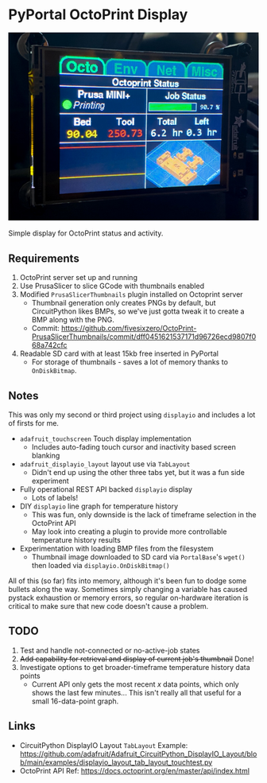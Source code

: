 # PyPortal OctoPrint Display

<img src=".\pyportal-octoprint.jpg">

Simple display for OctoPrint status and activity.

## Requirements

1. OctoPrint server set up and running
2. Use PrusaSlicer to slice GCode with thumbnails enabled
2. Modified `PrusaSlicerThumbnails` plugin installed on Octoprint server
    * Thumbnail generation only creates PNGs by default, but CircuitPython likes BMPs, so we've just gotta tweak it to create a BMP along with the PNG.
    * Commit: <https://github.com/fivesixzero/OctoPrint-PrusaSlicerThumbnails/commit/dff0451621537171d96726ecd9807f068a742cfc>
3. Readable SD card with at least 15kb free inserted in PyPortal
    * For storage of thumbnails - saves a lot of memory thanks to `OnDiskBitmap`.

## Notes

This was only my second or third project using `displayio` and includes a lot of firsts for me.

* `adafruit_touchscreen` Touch display implementation
    * Includes auto-fading touch cursor and inactivity based screen blanking
* `adafruit_displayio_layout` layout use via `TabLayout`
    * Didn't end up using the other three tabs yet, but it was a fun side experiment
* Fully operational REST API backed `displayio` display
    * Lots of labels!
* DIY `displayio` line graph for temperature history
    * This was fun, only downside is the lack of timeframe selection in the OctoPrint API
    * May look into creating a plugin to provide more controllable temperature history results
* Experimentation with loading BMP files from the filesystem
    * Thumbnail image downloaded to SD card via `PortalBase`'s `wget()` then loaded via `displayio.OnDiskBitmap()`

All of this (so far) fits into memory, although it's been fun to dodge some bullets along the way. Sometimes simply changing a variable has caused pystack exhaustion or memory errors, so regular on-hardware iteration is critical to make sure that new code doesn't cause a problem.

## TODO

1. Test and handle not-connected or no-active-job states
2. ~~Add capability for retrieval and display of current job's thumbnail~~ Done!
3. Investigate options to get broader-timeframe temperature history data points
    * Current API only gets the most recent _x_ data points, which only shows the last few minutes... This isn't really all that useful for a small 16-data-point graph.

## Links

* CircuitPython DisplayIO Layout `TabLayout` Example: <https://github.com/adafruit/Adafruit_CircuitPython_DisplayIO_Layout/blob/main/examples/displayio_layout_tab_layout_touchtest.py>
* OctoPrint API Ref: <https://docs.octoprint.org/en/master/api/index.html>